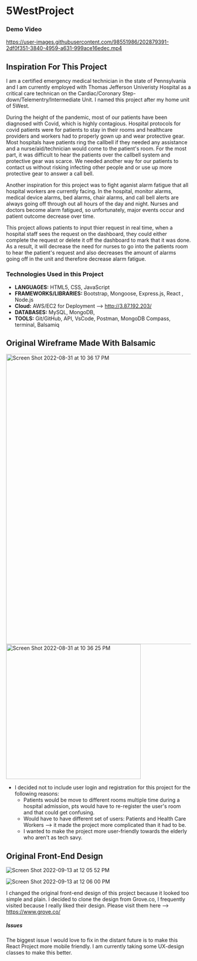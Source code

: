 # 5WestProject

### Demo Video 

https://user-images.githubusercontent.com/98551986/202879391-2df0f351-3840-4959-a631-999ace16edec.mp4



## Inspiration For This Project
I am a certified emergency medical technician in the state of Pennsylvania and I am currently employed with Thomas Jefferson Univeristy Hospital as a critical care technican on the Cardiac/Coronary Step-down/Telementry/Intermediate Unit. I named this project after my home unit of 5West.  

During the height of the pandemic, most of our patients have been diagnosed with Covid, which is highly contagious. Hospital protocols for covid patients were for patients to stay in their rooms and healthcare providers and workers had to properly gown up and wear protective gear. Most hospitals have patients ring the callbell if they needed any assistance and a nurse/aid/technician would come to the patient's room. For the most part, it was difficult to hear the patients over the callbell system and protective gear was scarce. We needed another way for our patients to contact us without risking infecting other people and or use up more protective gear to answer a call bell. 

Another inspiration for this project was to fight aganist alarm fatigue that all hospital workers are currently facing. In the hospital, monitor alarms, medical device alarms, bed alarms, chair alarms, and call bell alerts are always going off through out all hours of the day and night. Nurses and doctors  become alarm fatigued, so unfortunately, major events occur and patient outcome decrease over time. 

This project allows patients to input thier request in real time, when a hospital staff sees the request on the dashboard, they could either complete the request or delete it off the dashboard to mark that it was done. As a result, it will decrease the need for nurses to go into the patients room to hear the patient's request and also decreases the amount of alarms going off in the unit and therefore decrease alarm fatigue. 

### Technologies Used in this Project

- **LANGUAGES:** HTML5, CSS, JavaScript
- **FRAMEWORKS/LIBRARIES:** Bootstrap, Mongoose, Express.js, React , Node.js
- **Cloud:** AWS/EC2 for Deployment --> http://3.87.192.203/
- **DATABASES:** MySQL, MongoDB, 
- **TOOLS:** Git/GitHub, API, VsCode, Postman, MongoDB Compass, terminal, Balsamiq 

## Original Wireframe Made With Balsamic 
<img width="789" alt="Screen Shot 2022-08-31 at 10 36 17 PM" src="https://user-images.githubusercontent.com/98551986/202959906-32df90d9-7351-4701-a43f-c2b554ac9efb.png">
<img width="367" alt="Screen Shot 2022-08-31 at 10 36 25 PM" src="https://user-images.githubusercontent.com/98551986/202959944-e74e3d5a-4f3a-4db9-a7fd-ef7b3011e237.png">

- I decided not to include user login and registration for this project for the following reasons: 
  - Patients would be move to different rooms multiple time during a hospital admission, pts would have to re-register the user's room and that could get confusing. 
  - Would have to have different set of users: Patients and Health Care Workers --> it made the project more complicated than it had to be. 
  - I wanted to make the project more user-friendly towards the elderly who aren't as tech savy. 


## Original Front-End Design

![Screen Shot 2022-09-13 at 12 05 52 PM](https://user-images.githubusercontent.com/98551986/203457990-a45f1494-baeb-4e1f-b7f8-2d455b11125e.png)

![Screen Shot 2022-09-13 at 12 06 00 PM](https://user-images.githubusercontent.com/98551986/203458069-5e51e4df-58a8-4c4d-b540-8e6b74c9c063.png)

I changed the original front-end design of this project because it looked too simple and plain. I decided to clone the design from Grove.co, I frequently visited because I really liked their design. Please visit them here --> https://www.grove.co/

##### Issues
The biggest issue I would love to fix in the distant future is to make this React Project more mobile friendly. I am currently taking some UX-design classes to make this better.
